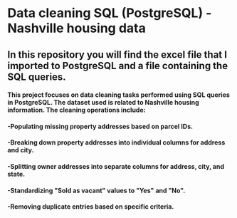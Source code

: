 # Data cleaning SQL (PostgreSQL) - Nashville housing data

## In this repository you will find the excel file that I imported to PostgreSQL and a file containing the SQL queries.

#### This project focuses on data cleaning tasks performed using SQL queries in PostgreSQL. The dataset used is related to Nashville housing information. The cleaning operations include:

#### -Populating missing property addresses based on parcel IDs.
#### -Breaking down property addresses into individual columns for address and city.
#### -Splitting owner addresses into separate columns for address, city, and state.
#### -Standardizing "Sold as vacant" values to "Yes" and "No".
#### -Removing duplicate entries based on specific criteria.
